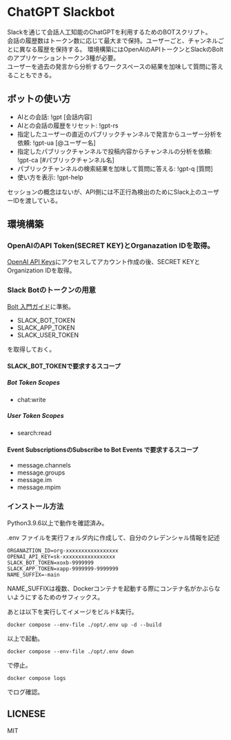# ChatGPT Slackbot

Slackを通じて会話人工知能のChatGPTを利用するためのBOTスクリプト。  
会話の履歴数はトークン数に応じて最大まで保持。ユーザーごと、チャンネルごとに異なる履歴を保持する。
環境構築にはOpenAIのAPIトークンとSlackのBoltのアプリケーショントークン3種が必要。  
ユーザーを過去の発言から分析するワークスペースの結果を加味して質問に答えることもできる。  

## ボットの使い方
- AIとの会話: !gpt \[会話内容\]
- AIとの会話の履歴をリセット: !gpt-rs
- 指定したユーザーの直近のパブリックチャンネルで発言からユーザー分析を依頼: !gpt-ua \[@ユーザー名\]
- 指定したパブリックチャンネルで投稿内容からチャンネルの分析を依頼: !gpt-ca \[#パブリックチャンネル名\]
- パブリックチャンネルの検索結果を加味して質問に答える: !gpt-q \[質問\]
- 使い方を表示: !gpt-help

セッションの概念はないが、API側には不正行為検出のためにSlack上のユーザーIDを渡している。

## 環境構築
### OpenAIのAPI Token(SECRET KEY)とOrganazation IDを取得。
[OpenAI API Keys](https://beta.openai.com/account/api-keys)にアクセスしてアカウント作成の後、SECRET KEYとOrganization IDを取得。

### Slack Botのトークンの用意
[Bolt 入門ガイド](https://slack.dev/bolt-python/ja-jp/tutorial/getting-started)に準拠。

- SLACK_BOT_TOKEN
- SLACK_APP_TOKEN
- SLACK_USER_TOKEN

を取得しておく。

#### SLACK_BOT_TOKENで要求するスコープ

##### Bot Token Scopes
- chat:write

##### User Token Scopes
- search:read

#### Event SubscriptionsのSubscribe to Bot Events で要求するスコープ

- message.channels
- message.groups
- message.im
- message.mpim

### インストール方法
Python3.9.6以上で動作を確認済み。

.env ファイルを実行フォルダ内に作成して、自分のクレデンシャル情報を記述

```
ORGANAZTION_ID=org-xxxxxxxxxxxxxxxxx
OPENAI_API_KEY=sk-xxxxxxxxxxxxxxxxx
SLACK_BOT_TOKEN=xoxb-9999999
SLACK_APP_TOKEN=xapp-9999999-9999999
NAME_SUFFIX=-main
```

NAME_SUFFIXは複数、Dockerコンテナを起動する際にコンテナ名がかぶらないようにするためのサフィックス。

あとは以下を実行してイメージをビルド&実行。

```
docker compose --env-file ./opt/.env up -d --build
```

以上で起動。

```
docker compose --env-file ./opt/.env down
```

で停止。

```
docker compose logs
```
でログ確認。

## LICNESE
MIT
